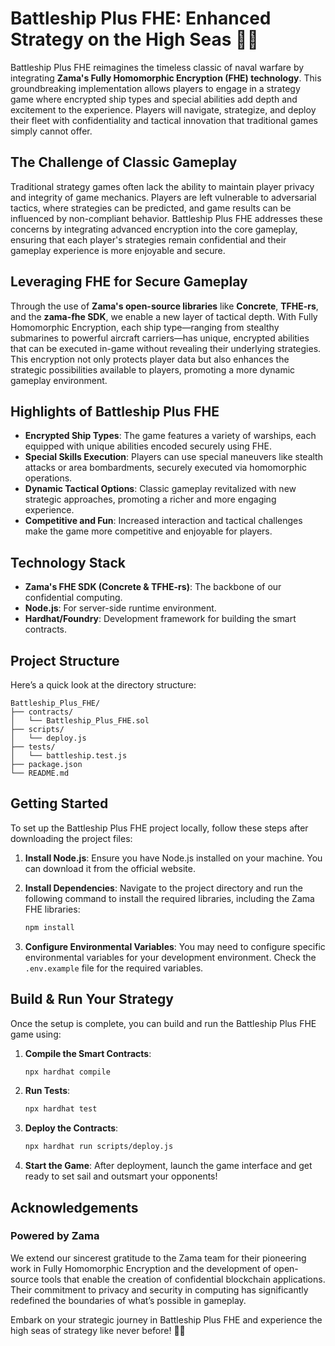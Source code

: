 # Battleship Plus FHE: Enhanced Strategy on the High Seas 🚢⚓

Battleship Plus FHE reimagines the timeless classic of naval warfare by integrating **Zama's Fully Homomorphic Encryption (FHE) technology**. This groundbreaking implementation allows players to engage in a strategy game where encrypted ship types and special abilities add depth and excitement to the experience. Players will navigate, strategize, and deploy their fleet with confidentiality and tactical innovation that traditional games simply cannot offer.

## The Challenge of Classic Gameplay

Traditional strategy games often lack the ability to maintain player privacy and integrity of game mechanics. Players are left vulnerable to adversarial tactics, where strategies can be predicted, and game results can be influenced by non-compliant behavior. Battleship Plus FHE addresses these concerns by integrating advanced encryption into the core gameplay, ensuring that each player's strategies remain confidential and their gameplay experience is more enjoyable and secure.

## Leveraging FHE for Secure Gameplay

Through the use of **Zama's open-source libraries** like **Concrete**, **TFHE-rs**, and the **zama-fhe SDK**, we enable a new layer of tactical depth. With Fully Homomorphic Encryption, each ship type—ranging from stealthy submarines to powerful aircraft carriers—has unique, encrypted abilities that can be executed in-game without revealing their underlying strategies. This encryption not only protects player data but also enhances the strategic possibilities available to players, promoting a more dynamic gameplay environment.

## Highlights of Battleship Plus FHE

- **Encrypted Ship Types**: The game features a variety of warships, each equipped with unique abilities encoded securely using FHE.
- **Special Skills Execution**: Players can use special maneuvers like stealth attacks or area bombardments, securely executed via homomorphic operations.
- **Dynamic Tactical Options**: Classic gameplay revitalized with new strategic approaches, promoting a richer and more engaging experience.
- **Competitive and Fun**: Increased interaction and tactical challenges make the game more competitive and enjoyable for players.

## Technology Stack

- **Zama's FHE SDK (Concrete & TFHE-rs)**: The backbone of our confidential computing.
- **Node.js**: For server-side runtime environment.
- **Hardhat/Foundry**: Development framework for building the smart contracts.

## Project Structure

Here’s a quick look at the directory structure:

```
Battleship_Plus_FHE/
├── contracts/
│   └── Battleship_Plus_FHE.sol
├── scripts/
│   └── deploy.js
├── tests/
│   └── battleship.test.js
├── package.json
└── README.md
```

## Getting Started

To set up the Battleship Plus FHE project locally, follow these steps after downloading the project files:

1. **Install Node.js**: Ensure you have Node.js installed on your machine. You can download it from the official website.
   
2. **Install Dependencies**: Navigate to the project directory and run the following command to install the required libraries, including the Zama FHE libraries:
   ```bash
   npm install
   ```

3. **Configure Environmental Variables**: You may need to configure specific environmental variables for your development environment. Check the `.env.example` file for the required variables.

## Build & Run Your Strategy

Once the setup is complete, you can build and run the Battleship Plus FHE game using:

1. **Compile the Smart Contracts**:
   ```bash
   npx hardhat compile
   ```

2. **Run Tests**:
   ```bash
   npx hardhat test
   ```

3. **Deploy the Contracts**:
   ```bash
   npx hardhat run scripts/deploy.js
   ```

4. **Start the Game**: After deployment, launch the game interface and get ready to set sail and outsmart your opponents!

## Acknowledgements

### Powered by Zama

We extend our sincerest gratitude to the Zama team for their pioneering work in Fully Homomorphic Encryption and the development of open-source tools that enable the creation of confidential blockchain applications. Their commitment to privacy and security in computing has significantly redefined the boundaries of what’s possible in gameplay.

Embark on your strategic journey in Battleship Plus FHE and experience the high seas of strategy like never before! 🌊🚀
